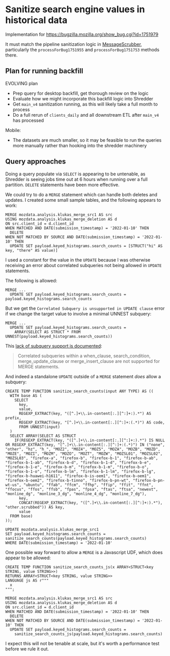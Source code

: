 # Sanitize search engine values in historical data

Implementation for https://bugzilla.mozilla.org/show_bug.cgi?id=1751979

It must match the pipeline sanitization logic in [MessageScrubber](https://github.com/mozilla/gcp-ingestion/blob/main/ingestion-beam/src/main/java/com/mozilla/telemetry/decoder/MessageScrubber.java),
particularly the `processForBug1751955` and `processForBug1751753` methods there.


## Plan for running backfill

EVOLVING plan

- Prep query for desktop backfill, get thorough review on the logic
- Evaluate how we might incorporate this backfill logic into Shredder
- Get `main_v4` sanitization running, as this will likely take a full month to process
- Do a full rerun of `clients_daily` and all downstream ETL after `main_v4` has processed

Mobile:

- The datasets are much smaller, so it may be feasible to run the queries more manually
  rather than hooking into the shredder machinery


## Query approaches

Doing a query populate via `SELECT` is appearing to be untenable, as Shredder is
seeing jobs time out at 6 hours when running over a full partition. `DELETE` statements
have been more effective.

We could try to do a `MERGE` statement which can handle both deletes and updates.
I created some small sample tables, and the following appears to work:

```
MERGE mozdata.analysis.klukas_merge_src1 AS src
USING mozdata.analysis.klukas_merge_deletion AS d
ON src.client_id = d.client_id
WHEN MATCHED AND DATE(submission_timestamp) = '2022-01-10' THEN
  DELETE
WHEN NOT MATCHED BY SOURCE AND DATE(submission_timestamp) = '2022-01-10' THEN
  UPDATE SET payload.keyed_histograms.search_counts = [STRUCT("hi" AS key, "there" AS value)]
```

I used a constant for the value in the `UPDATE` because I was otherwise receiving an error
about correlated subqueries not being allowed in `UPDATE` statements.

The following is allowed:

```
MERGE ...
  UPDATE SET payload.keyed_histograms.search_counts = payload.keyed_histograms.search_counts
```

But we get the `Correlated Subquery is unsupported in UPDATE clause` error if we change
the target value to involve a minimal UNNEST subquery:

```
MERGE ...
  UPDATE SET payload.keyed_histograms.search_counts =
    ARRAY(SELECT AS STRUCT * FROM UNNEST(payload.keyed_histograms.search_counts))
```

This [lack of subquery support is documented](https://cloud.google.com/bigquery/docs/reference/standard-sql/data-manipulation-language#limitations):

> Correlated subqueries within a when_clause, search_condition, merge_update_clause or merge_insert_clause are not supported for MERGE statements.

And indeed a standalone `UPDATE` outside of a `MERGE` statement _does_ allow a subquery:

```
CREATE TEMP FUNCTION sanitize_search_counts(input ANY TYPE) AS ((
  WITH base AS (
    SELECT
      key,
      value,
      REGEXP_EXTRACT(key, "([^.]+\\.in-content[:.][^:]+:).*") AS prefix,
      REGEXP_EXTRACT(key, "[^.]+\\.in-content[:.][^:]+:(.*)") AS code,
      FROM UNNEST(input)
  )
  SELECT ARRAY(SELECT AS STRUCT
    IF(REGEXP_EXTRACT(key, "([^.]+\\.in-content[:.][^:]+:).*") IS NULL OR REGEXP_EXTRACT(key, "[^.]+\\.in-content[:.][^:]+:(.*)") IN ("none", "other", "hz", "h_", "MOZ2", "MOZ4", "MOZ5", "MOZA", "MOZB", "MOZD", "MOZE", "MOZI", "MOZM", "MOZO", "MOZT", "MOZW", "MOZSL01", "MOZSL02", "MOZSL03", "firefox-a", "firefox-b", "firefox-b-1", "firefox-b-ab", "firefox-b-1-ab", "firefox-b-d", "firefox-b-1-d", "firefox-b-e", "firefox-b-1-e", "firefox-b-m", "firefox-b-1-m", "firefox-b-o", "firefox-b-1-o", "firefox-b-lm", "firefox-b-1-lm", "firefox-b-lg", "firefox-b-huawei-h1611", "firefox-b-is-oem1", "firefox-b-oem1", "firefox-b-oem2", "firefox-b-tinno", "firefox-b-pn-wt", "firefox-b-pn-wt-us", "ubuntu", "ffab", "ffcm", "ffhp", "ffip", "ffit", "ffnt", "ffocus", "ffos", "ffsb", "fpas", "fpsa", "ftas", "ftsa", "newext", "monline_dg", "monline_3_dg", "monline_4_dg", "monline_7_dg"),
      key,
      CONCAT(REGEXP_EXTRACT(key, "([^.]+\\.in-content[:.][^:]+:).*"), "other.scrubbed")) AS key,
      value
  FROM base)
));

UPDATE mozdata.analysis.klukas_merge_src1 
SET payload.keyed_histograms.search_counts = sanitize_search_counts(payload.keyed_histograms.search_counts)
WHERE DATE(submission_timestamp) = '2022-01-10'
```

One possible way forward to allow a `MERGE` is a Javascript UDF, which does appear to be allowed:

```
CREATE TEMP FUNCTION sanitize_search_counts_js(x ARRAY<STRUCT<key STRING, value STRING>>)
RETURNS ARRAY<STRUCT<key STRING, value STRING>>
LANGUAGE js AS r"""
  x
""";

MERGE mozdata.analysis.klukas_merge_src1 AS src
USING mozdata.analysis.klukas_merge_deletion AS d
ON src.client_id = d.client_id
WHEN MATCHED AND DATE(submission_timestamp) = '2022-01-10' THEN
  DELETE
WHEN NOT MATCHED BY SOURCE AND DATE(submission_timestamp) = '2022-01-10' THEN
  UPDATE SET payload.keyed_histograms.search_counts = 
    sanitize_search_counts_js(payload.keyed_histograms.search_counts)
```

I expect this will not be tenable at scale, but it's worth a performance test before we rule it out.
